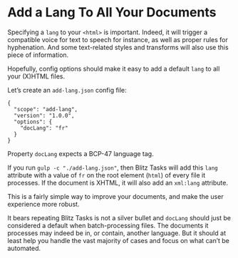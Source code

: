 # Add a Lang To All Your Documents

Specifying a `lang` to your `<html>` is important. Indeed, it will trigger a compatible voice for text to speech for instance, as well as proper rules for hyphenation. And some text-related styles and transforms will also use this piece of information.

Hopefully, config options should make it easy to add a default `lang` to all your (X)HTML files.

Let’s create an `add-lang.json` config file:

```
{
  "scope": "add-lang",
  "version": "1.0.0",
  "options": {
    "docLang": "fr"
  }
}
```

Property `docLang` expects a BCP-47 language tag. 

If you run `gulp -c "./add-lang.json"`, then Blitz Tasks will add this `lang` attribute with a value of `fr` on the root element (`html`) of every file it processes. If the document is XHTML, it will also add an `xml:lang` attribute.

This is a fairly simple way to improve your documents, and make the user experience more robust.

It bears repeating Blitz Tasks is not a silver bullet and `docLang` should just be considered a default when batch-processing files. The documents it processes may indeed be in, or contain, another language. But it should at least help you handle the vast majority of cases and focus on what can’t be automated.